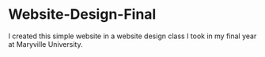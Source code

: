 # Website-Design-Final
I created this simple website in a website design class I took in my final year at Maryville University. 
